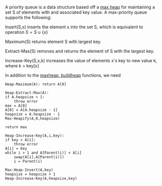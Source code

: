 A priority queue is a data structure based off a [max heap](../mergesort/README.md) for maintaining a set S of elements with and associated key value. A max-priority queue supports the following:

Insert(S,x) inserts the element x into the set S, which is equivalent to operation $`S = S \cup \left \{ x \right \}`$

Maximum(S) returns element S with largest key.

Extract-Max(S) removes and returns the element of S with the largest key.

Increase-Key(S,x,k) increases the value of elements x's key to new value k, where k > key[x]

In addition to the [maxheap, buildheap](../mergesort/README.md) functions, we need

```
Heap-Maximum(A): return A[0]
```

```
Heap-Extract-Max(A):
if A.heapsize < 1:
    throw error
max = A[0]
A[0] = A[A.heapsize - 1]
heapsize = A.heapsize - 1
Max-Heapify(A,0,heapsize)

return max
```

```
Heap-Increase-Key(A,i,key):
if key < A[i]:
    throw error
A[i] = key
while i > 1 and A[Parent(i)] < A[i]
    swap(A[i],A[Parent(i)])
    i = Parent(i)
```

```
Max-Heap-Insert(A,key)
heapsize = heapsize + 1
Heap-Increase-Key(A,heapsize,key)
```